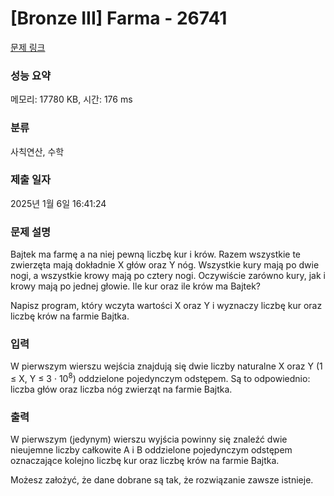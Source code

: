 # [Bronze III] Farma - 26741 

[문제 링크](https://www.acmicpc.net/problem/26741) 

### 성능 요약

메모리: 17780 KB, 시간: 176 ms

### 분류

사칙연산, 수학

### 제출 일자

2025년 1월 6일 16:41:24

### 문제 설명

<p>Bajtek ma farmę a na niej pewną liczbę kur i krów. Razem wszystkie te zwierzęta mają dokładnie X głów oraz Y nóg. Wszystkie kury mają po dwie nogi, a wszystkie krowy mają po cztery nogi. Oczywiście zarówno kury, jak i krowy mają po jednej głowie. Ile kur oraz ile krów ma Bajtek?</p>

<p>Napisz program, który wczyta wartości X oraz Y i wyznaczy liczbę kur oraz liczbę krów na farmie Bajtka.</p>

### 입력 

 <p>W pierwszym wierszu wejścia znajdują się dwie liczby naturalne X oraz Y (1 ≤ X, Y ≤ 3 · 10<sup>8</sup>) oddzielone pojedynczym odstępem. Są to odpowiednio: liczba głów oraz liczba nóg zwierząt na farmie Bajtka.</p>

### 출력 

 <p>W pierwszym (jedynym) wierszu wyjścia powinny się znaleźć dwie nieujemne liczby całkowite A i B oddzielone pojedynczym odstępem oznaczające kolejno liczbę kur oraz liczbę krów na farmie Bajtka.</p>

<p>Możesz założyć, że dane dobrane są tak, że rozwiązanie zawsze istnieje.</p>

